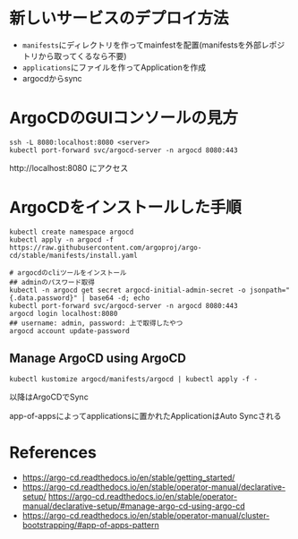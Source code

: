 # 新しいサービスのデプロイ方法
- `manifests`にディレクトリを作ってmainfestを配置(manifestsを外部レポジトリから取ってくるなら不要)
- `applications`にファイルを作ってApplicationを作成
- argocdからsync

# ArgoCDのGUIコンソールの見方
```
ssh -L 8080:localhost:8080 <server>
kubectl port-forward svc/argocd-server -n argocd 8080:443
```
http://localhost:8080 にアクセス

# ArgoCDをインストールした手順
```
kubectl create namespace argocd
kubectl apply -n argocd -f https://raw.githubusercontent.com/argoproj/argo-cd/stable/manifests/install.yaml

# argocdのcliツールをインストール
## adminのパスワード取得
kubectl -n argocd get secret argocd-initial-admin-secret -o jsonpath="{.data.password}" | base64 -d; echo
kubectl port-forward svc/argocd-server -n argocd 8080:443
argocd login localhost:8080
## username: admin, password: 上で取得したやつ
argocd account update-password
```

## Manage ArgoCD using ArgoCD
```
kubectl kustomize argocd/manifests/argocd | kubectl apply -f -
```
以降はArgoCDでSync

app-of-appsによってapplicationsに置かれたApplicationはAuto Syncされる

# References
- https://argo-cd.readthedocs.io/en/stable/getting_started/
- https://argo-cd.readthedocs.io/en/stable/operator-manual/declarative-setup/
https://argo-cd.readthedocs.io/en/stable/operator-manual/declarative-setup/#manage-argo-cd-using-argo-cd
- https://argo-cd.readthedocs.io/en/stable/operator-manual/cluster-bootstrapping/#app-of-apps-pattern
